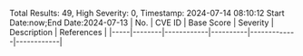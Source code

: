 Total Results: 49, High Severity: 0, Timestamp: 2024-07-14 08:10:12
Start Date:now;End Date:2024-07-13
| No. | CVE ID | Base Score | Severity | Description | References |
|-----|--------|------------|----------|-------------|------------|

